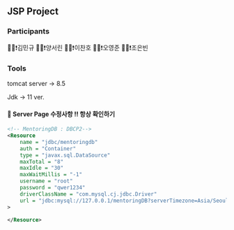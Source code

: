 ## JSP Project


### Participants

🙋‍♂️❗️김민규
🙋‍♂️❗️양서린
🙋‍♂️❗️이찬호
🙋‍♂️❗️오영준
🙋‍♂️❗️조은빈


### Tools

tomcat server -> 8.5

Jdk -> 11 ver.



#### 📌  Server Page 수정사항 !! 항상 확인하기
``` xml
<!-- MentoringDB : DBCP2-->
<Resource
    name = "jdbc/mentoringdb"
    auth = "Container"
    type = "javax.sql.DataSource"
    maxTotal = "8"
    maxIdle = "30"
    maxWaitMillis = "-1"
    username = "root"
    password = "qwer1234"
    driverClassName = "com.mysql.cj.jdbc.Driver"
    url = "jdbc:mysql://127.0.0.1/mentoringDB?serverTimezone=Asia/Seoul&amp;characterEncoding=utf8&amp;useSSL=false"
>

</Resource>
```
